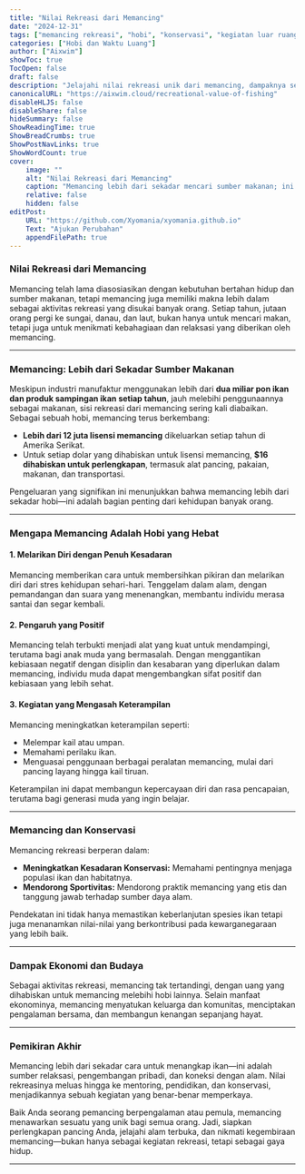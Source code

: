 ```yaml
---
title: "Nilai Rekreasi dari Memancing"
date: "2024-12-31"
tags: ["memancing rekreasi", "hobi", "konservasi", "kegiatan luar ruangan"]
categories: ["Hobi dan Waktu Luang"]
author: ["Aixwim"]
showToc: true
TocOpen: false
draft: false
description: "Jelajahi nilai rekreasi unik dari memancing, dampaknya sebagai hobi, dan manfaatnya untuk pengembangan pribadi serta konservasi."
canonicalURL: "https://aixwim.cloud/recreational-value-of-fishing"
disableHLJS: false
disableShare: false
hideSummary: false
ShowReadingTime: true
ShowBreadCrumbs: true
ShowPostNavLinks: true
ShowWordCount: true
cover:
    image: ""
    alt: "Nilai Rekreasi dari Memancing"
    caption: "Memancing lebih dari sekadar mencari sumber makanan; ini adalah hobi yang memperkaya kehidupan."
    relative: false
    hidden: false
editPost:
    URL: "https://github.com/Xyomania/xyomania.github.io"
    Text: "Ajukan Perubahan"
    appendFilePath: true
---
```


### Nilai Rekreasi dari Memancing

Memancing telah lama diasosiasikan dengan kebutuhan bertahan hidup dan sumber makanan, tetapi memancing juga memiliki makna lebih dalam sebagai aktivitas rekreasi yang disukai banyak orang. Setiap tahun, jutaan orang pergi ke sungai, danau, dan laut, bukan hanya untuk mencari makan, tetapi juga untuk menikmati kebahagiaan dan relaksasi yang diberikan oleh memancing.

---

### Memancing: Lebih dari Sekadar Sumber Makanan

Meskipun industri manufaktur menggunakan lebih dari **dua miliar pon ikan dan produk sampingan ikan setiap tahun**, jauh melebihi penggunaannya sebagai makanan, sisi rekreasi dari memancing sering kali diabaikan. Sebagai sebuah hobi, memancing terus berkembang:

- **Lebih dari 12 juta lisensi memancing** dikeluarkan setiap tahun di Amerika Serikat.
- Untuk setiap dolar yang dihabiskan untuk lisensi memancing, **$16 dihabiskan untuk perlengkapan**, termasuk alat pancing, pakaian, makanan, dan transportasi.

Pengeluaran yang signifikan ini menunjukkan bahwa memancing lebih dari sekadar hobi—ini adalah bagian penting dari kehidupan banyak orang.

---

### Mengapa Memancing Adalah Hobi yang Hebat

#### 1. **Melarikan Diri dengan Penuh Kesadaran**
Memancing memberikan cara untuk membersihkan pikiran dan melarikan diri dari stres kehidupan sehari-hari. Tenggelam dalam alam, dengan pemandangan dan suara yang menenangkan, membantu individu merasa santai dan segar kembali.

#### 2. **Pengaruh yang Positif**
Memancing telah terbukti menjadi alat yang kuat untuk mendampingi, terutama bagi anak muda yang bermasalah. Dengan menggantikan kebiasaan negatif dengan disiplin dan kesabaran yang diperlukan dalam memancing, individu muda dapat mengembangkan sifat positif dan kebiasaan yang lebih sehat.

#### 3. **Kegiatan yang Mengasah Keterampilan**
Memancing meningkatkan keterampilan seperti:
- Melempar kail atau umpan.
- Memahami perilaku ikan.
- Menguasai penggunaan berbagai peralatan memancing, mulai dari pancing layang hingga kail tiruan.

Keterampilan ini dapat membangun kepercayaan diri dan rasa pencapaian, terutama bagi generasi muda yang ingin belajar.

---

### Memancing dan Konservasi

Memancing rekreasi berperan dalam:
- **Meningkatkan Kesadaran Konservasi:** Memahami pentingnya menjaga populasi ikan dan habitatnya.
- **Mendorong Sportivitas:** Mendorong praktik memancing yang etis dan tanggung jawab terhadap sumber daya alam.

Pendekatan ini tidak hanya memastikan keberlanjutan spesies ikan tetapi juga menanamkan nilai-nilai yang berkontribusi pada kewarganegaraan yang lebih baik.

---

### Dampak Ekonomi dan Budaya

Sebagai aktivitas rekreasi, memancing tak tertandingi, dengan uang yang dihabiskan untuk memancing melebihi hobi lainnya. Selain manfaat ekonominya, memancing menyatukan keluarga dan komunitas, menciptakan pengalaman bersama, dan membangun kenangan sepanjang hayat.

---

### Pemikiran Akhir

Memancing lebih dari sekadar cara untuk menangkap ikan—ini adalah sumber relaksasi, pengembangan pribadi, dan koneksi dengan alam. Nilai rekreasinya meluas hingga ke mentoring, pendidikan, dan konservasi, menjadikannya sebuah kegiatan yang benar-benar memperkaya. 

Baik Anda seorang pemancing berpengalaman atau pemula, memancing menawarkan sesuatu yang unik bagi semua orang. Jadi, siapkan perlengkapan pancing Anda, jelajahi alam terbuka, dan nikmati kegembiraan memancing—bukan hanya sebagai kegiatan rekreasi, tetapi sebagai gaya hidup.

---
